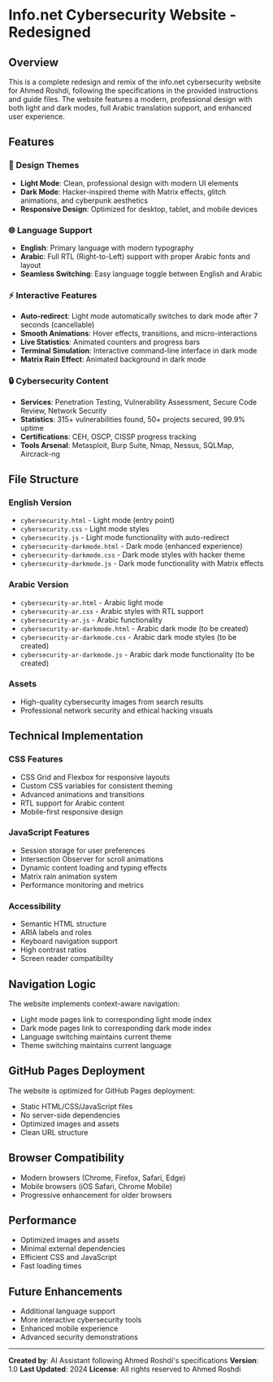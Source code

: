 # Info.net Cybersecurity Website - Redesigned

## Overview
This is a complete redesign and remix of the info.net cybersecurity website for Ahmed Roshdi, following the specifications in the provided instructions and guide files. The website features a modern, professional design with both light and dark modes, full Arabic translation support, and enhanced user experience.

## Features

### 🎨 Design Themes
- **Light Mode**: Clean, professional design with modern UI elements
- **Dark Mode**: Hacker-inspired theme with Matrix effects, glitch animations, and cyberpunk aesthetics
- **Responsive Design**: Optimized for desktop, tablet, and mobile devices

### 🌐 Language Support
- **English**: Primary language with modern typography
- **Arabic**: Full RTL (Right-to-Left) support with proper Arabic fonts and layout
- **Seamless Switching**: Easy language toggle between English and Arabic

### ⚡ Interactive Features
- **Auto-redirect**: Light mode automatically switches to dark mode after 7 seconds (cancellable)
- **Smooth Animations**: Hover effects, transitions, and micro-interactions
- **Live Statistics**: Animated counters and progress bars
- **Terminal Simulation**: Interactive command-line interface in dark mode
- **Matrix Rain Effect**: Animated background in dark mode

### 🔒 Cybersecurity Content
- **Services**: Penetration Testing, Vulnerability Assessment, Secure Code Review, Network Security
- **Statistics**: 315+ vulnerabilities found, 50+ projects secured, 99.9% uptime
- **Certifications**: CEH, OSCP, CISSP progress tracking
- **Tools Arsenal**: Metasploit, Burp Suite, Nmap, Nessus, SQLMap, Aircrack-ng

## File Structure

### English Version
- `cybersecurity.html` - Light mode (entry point)
- `cybersecurity.css` - Light mode styles
- `cybersecurity.js` - Light mode functionality with auto-redirect
- `cybersecurity-darkmode.html` - Dark mode (enhanced experience)
- `cybersecurity-darkmode.css` - Dark mode styles with hacker theme
- `cybersecurity-darkmode.js` - Dark mode functionality with Matrix effects

### Arabic Version
- `cybersecurity-ar.html` - Arabic light mode
- `cybersecurity-ar.css` - Arabic styles with RTL support
- `cybersecurity-ar.js` - Arabic functionality
- `cybersecurity-ar-darkmode.html` - Arabic dark mode (to be created)
- `cybersecurity-ar-darkmode.css` - Arabic dark mode styles (to be created)
- `cybersecurity-ar-darkmode.js` - Arabic dark mode functionality (to be created)

### Assets
- High-quality cybersecurity images from search results
- Professional network security and ethical hacking visuals

## Technical Implementation

### CSS Features
- CSS Grid and Flexbox for responsive layouts
- Custom CSS variables for consistent theming
- Advanced animations and transitions
- RTL support for Arabic content
- Mobile-first responsive design

### JavaScript Features
- Session storage for user preferences
- Intersection Observer for scroll animations
- Dynamic content loading and typing effects
- Matrix rain animation system
- Performance monitoring and metrics

### Accessibility
- Semantic HTML structure
- ARIA labels and roles
- Keyboard navigation support
- High contrast ratios
- Screen reader compatibility

## Navigation Logic
The website implements context-aware navigation:
- Light mode pages link to corresponding light mode index
- Dark mode pages link to corresponding dark mode index
- Language switching maintains current theme
- Theme switching maintains current language

## GitHub Pages Deployment
The website is optimized for GitHub Pages deployment:
- Static HTML/CSS/JavaScript files
- No server-side dependencies
- Optimized images and assets
- Clean URL structure

## Browser Compatibility
- Modern browsers (Chrome, Firefox, Safari, Edge)
- Mobile browsers (iOS Safari, Chrome Mobile)
- Progressive enhancement for older browsers

## Performance
- Optimized images and assets
- Minimal external dependencies
- Efficient CSS and JavaScript
- Fast loading times

## Future Enhancements
- Additional language support
- More interactive cybersecurity tools
- Enhanced mobile experience
- Advanced security demonstrations

---

**Created by**: AI Assistant following Ahmed Roshdi's specifications
**Version**: 1.0
**Last Updated**: 2024
**License**: All rights reserved to Ahmed Roshdi

